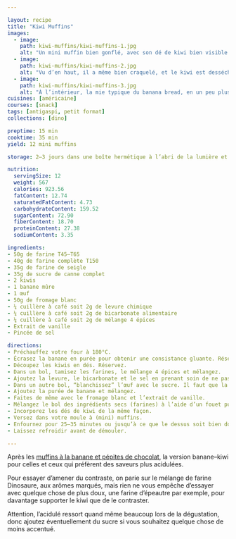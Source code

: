 ```yaml
---

layout: recipe
title: "Kiwi Muffins"
images: 
  - image: 
    path: kiwi-muffins/kiwi-muffins-1.jpg
    alt: "Un mini muffin bien gonflé, avec son dé de kiwi bien visible sur le dessus."
  - image:
    path: kiwi-muffins/kiwi-muffins-2.jpg
    alt: "Vu d’en haut, il a même bien craquelé, et le kiwi est desséché mais pas sec."
  - image:
    path: kiwi-muffins/kiwi-muffins-3.jpg
    alt: "À l’intérieur, la mie typique du banana bread, en un peu plus dense avec les farines moins raffinées du mélange Dinosaure."
cuisines: [américaine]
courses: [snack]
tags: [antigaspi, petit format]
collections: [dino]

preptime: 15 min
cooktime: 35 min
yield: 12 mini muffins

storage: 2–3 jours dans une boîte hermétique à l’abri de la lumière et de la chaleur. 5 jours au frigo. 2 mois au congélateur.

nutrition:
  servingSize: 12
  weight: 567
  calories: 923.56
  fatContent: 12.74
  saturatedFatContent: 4.73
  carbohydrateContent: 159.52
  sugarContent: 72.90
  fiberContent: 18.70
  proteinContent: 27.38
  sodiumContent: 3.35

ingredients:
- 50g de farine T45–T65 
- 40g de farine complète T150
- 35g de farine de seigle
- 35g de sucre de canne complet
- 2 kiwis
- 1 banane mûre
- 1 œuf
- 50g de fromage blanc
- ¼ cuillère à café soit 2g de levure chimique
- ¼ cuillère à café soit 2g de bicarbonate alimentaire
- ¼ cuillère à café soit 2g de mélange 4 épices
- Extrait de vanille 
- Pincée de sel 

directions:
- Préchauffez votre four à 180°C.
- Écrasez la banane en purée pour obtenir une consistance gluante. Réservez.
- Découpez les kiwis en dés. Réservez.
- Dans un bol, tamisez les farines, le mélange 4 épices et mélangez. 
- Ajoutez la levure, le bicarbonate et le sel en prenant soin de ne pas les mettre en contact pour le moment. Réservez.
- Dans un autre bol, “blanchissez” l’œuf avec le sucre. Il faut que la mixture prenne la couleur de votre sucre de canne complet, soit une teinte caramel. On ne cherche pas à incorporer trop d’air au mélange, juste à le faire mousser en surface.
- Ajoutez la purée de banane et mélangez.
- Faites de même avec le fromage blanc et l’extrait de vanille.
- Mélangez le bol des ingrédients secs (farines) à l’aide d’un fouet puis incorporez-le en 2 fois dans le bol des ingrédients humides à l’aide d’une maryse jusqu’à ce qu’il n’y ait plus de grumeau.
- Incorporez les dés de kiwi de la même façon.
- Versez dans votre moule à (mini) muffins.
- Enfournez pour 25–35 minutes ou jusqu’à ce que le dessus soit bien doré et que la pointe d’un couteau ressorte avec quelques flocons de mie.
- Laissez refroidir avant de démouler.

---
```


Après les [muffins à la banane et pépites de chocolat](banana-muffins.html), la version banane–kiwi pour celles et ceux qui préfèrent des saveurs plus acidulées. 

Pour essayer d’amener du contraste, on parie sur le mélange de farine Dinosaure, aux arômes marqués, mais rien ne vous empêche d’essayer avec quelque chose de plus doux, une farine d’épeautre par exemple, pour davantage supporter le kiwi que de le contraster.

Attention, l’acidulé ressort quand même beaucoup lors de la dégustation, donc ajoutez éventuellement du sucre si vous souhaitez quelque chose de moins accentué.